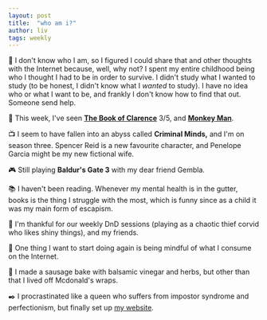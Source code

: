 ```yaml
---
layout: post
title:  "who am i?"
author: liv
tags: weekly
---
```

💭 I don't know who I am, so I figured I could share that and other thoughts with the Internet because, well, why not? 
I spent my entire childhood being who I thought I had to be in order to survive. 
I didn't study what I wanted to study (to be honest, I didn't know what I *wanted* to study). I have no idea who or what I want to be, and frankly I don't know how to find that out. Someone send help.  

🎥 This week, I've seen [**The Book of Clarence**](https://letterboxd.com/vinjii/film/the-book-of-clarence-2023/) 3/5, and [**Monkey Man**](https://letterboxd.com/vinjii/film/monkey-man/).    

📺 I seem to have fallen into an abyss called **Criminal Minds,** and I'm on season three. Spencer Reid is a new favourite character, and Penelope Garcia might be my new fictional wife.  

🎮 Still playing **Baldur's Gate 3** with my dear friend Gembla.  

📚 I haven't been reading. Whenever my mental health is in the gutter, books is the thing I struggle with the most, which is funny since as a child it was my main form of escapism.  

💜 I'm thankful for our weekly DnD sessions (playing as a chaotic thief corvid who likes shiny things), and my friends.  

🔗 One thing I want to start doing again is being mindful of what I consume on the Internet.

🍴 I made a sausage bake with balsamic vinegar and herbs, but other than that I lived off Mcdonald's wraps.  

✒️ I procrastinated like a queen who suffers from impostor syndrome and perfectionism, but finally set up [my website](https://livhofer.com).  